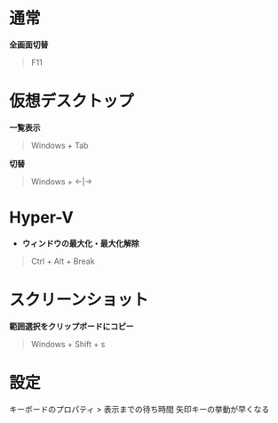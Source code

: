 # 通常

**全画面切替**
> F11

# 仮想デスクトップ

**一覧表示**
> Windows + Tab

**切替**
> Windows + <-|->

# Hyper-V

* **ウィンドウの最大化・最大化解除**
> Ctrl + Alt + Break

# スクリーンショット

**範囲選択をクリップボードにコピー**
> Windows + Shift + s

# 設定
キーボードのプロパティ > 表示までの待ち時間
矢印キーの挙動が早くなる
